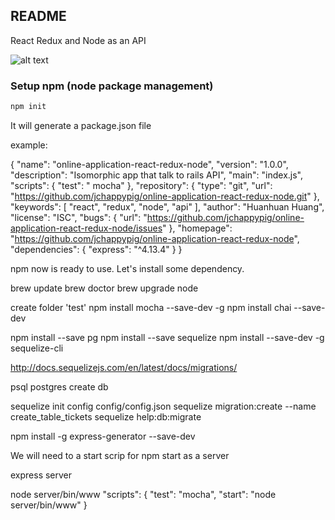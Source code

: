 ## README
React Redux and Node as an API

![alt text](http://nerds.airbnb.com/wp-content/uploads/2013/11/isomorphic-client-server-mvc.png "You see this because you are smart")

### Setup npm (node package management)

```sh
npm init
```

It will generate a package.json file

example:
>
{
  "name": "online-application-react-redux-node",
  "version": "1.0.0",
  "description": "Isomorphic app that talk to rails API",
  "main": "index.js",
  "scripts": {
    "test": " mocha"
  },
  "repository": {
    "type": "git",
    "url": "https://github.com/jchappypig/online-application-react-redux-node.git"
  },
  "keywords": [
    "react",
    "redux",
    "node",
    "api"
  ],
  "author": "Huanhuan Huang",
  "license": "ISC",
  "bugs": {
    "url": "https://github.com/jchappypig/online-application-react-redux-node/issues"
  },
  "homepage": "https://github.com/jchappypig/online-application-react-redux-node",
  "dependencies": {
    "express": "^4.13.4"
  }
}
>

npm now is ready to use. Let's install some dependency.

brew update
brew doctor
brew upgrade node

create folder 'test'
npm install mocha --save-dev -g
npm install chai --save-dev

npm install --save pg 
npm install --save sequelize
npm install --save-dev -g sequelize-cli

http://docs.sequelizejs.com/en/latest/docs/migrations/

psql postgres
create db

sequelize init
config config/config.json
sequelize migration:create --name create_table_tickets
sequelize help:db:migrate

npm install -g express-generator --save-dev

We will need to a start scrip for npm start as a server

express server

node server/bin/www
"scripts": {
    "test": "mocha",
    "start": "node server/bin/www"
  }

